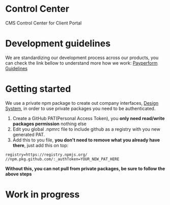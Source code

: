 # Control Center
CMS Control Center for Client Portal


# Development guidelines
We are standardizing our development process across our products, you can check the link bellow to understand more how we work:
[Payperform Guidelines](https://payperform.atlassian.net/wiki/spaces/TECH/pages/1486913869/GitHub+Version+Control)


# Getting started
We use a private npm package to create out company interfaces, [Design System](https://github.com/orgs/PayConstruct/packages?repo_name=design-system), in order to use private packages you need to be authenticated.

1. Create a GitHub PAT(Personal Access Token), you **only need read/write packages permission** nothing else
2. Edit you global .npmrc file to include github as a registry with you new generated PAT.
3. Add this to you file, **you don't need to remove what you already have there**, just add this on top:
```
registry=https://registry.npmjs.org/
//npm.pkg.github.com/:_authToken=YOUR_NEW_PAT_HERE
```
**Without this, you can not pull from private packages, be sure to follow the above steps**


# Work in progress